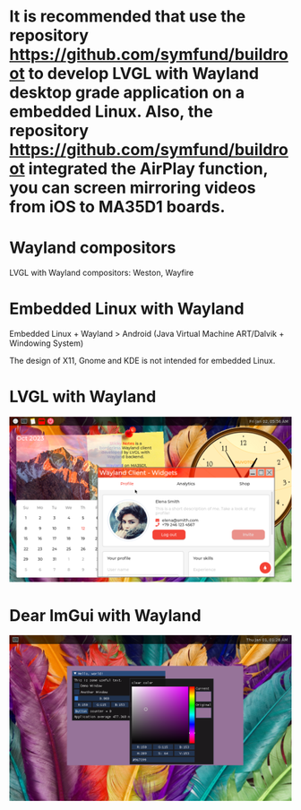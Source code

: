 # It is recommended that use the repository https://github.com/symfund/buildroot to develop LVGL with Wayland desktop grade application on a embedded Linux. Also, the repository https://github.com/symfund/buildroot integrated the AirPlay function, you can screen mirroring videos from iOS to MA35D1 boards.

# Wayland compositors
LVGL with Wayland compositors: Weston, Wayfire

# Embedded Linux with Wayland
Embedded Linux + Wayland > Android (Java Virtual Machine ART/Dalvik + Windowing System)

The design of X11, Gnome and KDE is not intended for embedded Linux.

# LVGL with Wayland
![LVGL with Wayland](/docs/screenshots/lvgl-wayland.png)
# Dear ImGui with Wayland
![Dear ImGui with Wayland](/docs/screenshots/Dear-ImGui-with-Wayland.png)

